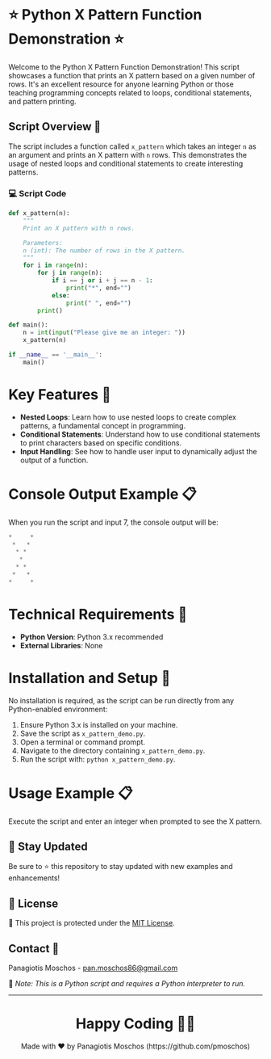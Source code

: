 # ⭐ Python X Pattern Function Demonstration ⭐

Welcome to the Python X Pattern Function Demonstration! This script showcases a function that prints an X pattern based on a given number of rows. It's an excellent resource for anyone learning Python or those teaching programming concepts related to loops, conditional statements, and pattern printing.

## Script Overview 📘

The script includes a function called `x_pattern` which takes an integer `n` as an argument and prints an X pattern with `n` rows. This demonstrates the usage of nested loops and conditional statements to create interesting patterns.

### :computer: Script Code

```python
def x_pattern(n):
    """
    Print an X pattern with n rows.

    Parameters:
    n (int): The number of rows in the X pattern.
    """
    for i in range(n):
        for j in range(n):
            if i == j or i + j == n - 1:
                print("*", end="")
            else:
                print(" ", end="")
        print()

def main():
    n = int(input("Please give me an integer: "))
    x_pattern(n)

if __name__ == '__main__':
    main()
```

# Key Features 🌟
- **Nested Loops**: Learn how to use nested loops to create complex patterns, a fundamental concept in programming.
- **Conditional Statements**: Understand how to use conditional statements to print characters based on specific conditions.
- **Input Handling**: See how to handle user input to dynamically adjust the output of a function.

# Console Output Example 📋
When you run the script and input 7, the console output will be:

```python
*     *
 *   * 
  * *  
   *   
  * *  
 *   * 
*     *
```

# Technical Requirements 🔧
- **Python Version**: Python 3.x recommended
- **External Libraries**: None

# Installation and Setup 🚀
No installation is required, as the script can be run directly from any Python-enabled environment:

1. Ensure Python 3.x is installed on your machine.
2. Save the script as `x_pattern_demo.py`.
3. Open a terminal or command prompt.
4. Navigate to the directory containing `x_pattern_demo.py`.
5. Run the script with: `python x_pattern_demo.py`.

# Usage Example 📋
Execute the script and enter an integer when prompted to see the X pattern.

## 📢 Stay Updated

Be sure to ⭐ this repository to stay updated with new examples and enhancements!

## 📄 License
🔐 This project is protected under the [MIT License](https://mit-license.org/).


## Contact 📧
Panagiotis Moschos - pan.moschos86@gmail.com

🔗 *Note: This is a Python script and requires a Python interpreter to run.*

---
<h1 align=center>Happy Coding 👨‍💻 </h1>

<p align="center">
  Made with ❤️ by Panagiotis Moschos (https://github.com/pmoschos)
</p>